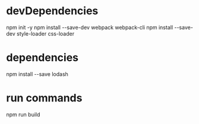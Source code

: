 


# devDependencies
npm init -y
npm install --save-dev webpack webpack-cli 
npm install --save-dev style-loader css-loader



# dependencies
npm install --save lodash

# run commands
npm run build

